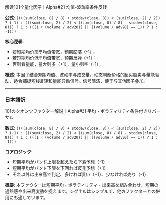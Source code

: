 解读101个量化因子｜Alpha#21 均值-波动率条件反转

**公式**: `((((sum(close, 8) / 8) + stddev(close, 8)) < (sum(close, 2) / 2)) ? (-1) : (((sum(close, 2) / 2) < ((sum(close, 8) / 8) - stddev(close, 8))) ? 1 : (((1 < (volume / adv20)) || ((volume / adv20) == 1)) ? 1 : -1)))`

**核心逻辑**:
- 若短期均价高于均值带宽，预期回落（-1）；
- 若短期均价低于均值带宽，预期反弹（+1）；
- 否则看量能，量大则多（+1），量小则空（-1）。

**概述**:
本因子结合短期均值、波动率与成交量，动态判断价格的超买超卖与量能驱动，适合捕捉短线反转和量能异动信号。信号简洁，便于与其他因子叠加。

---

### 日本語訳

101のクオンツファクター解説｜Alpha#21 平均・ボラティリティ条件付きリバーサル

**数式**: `((((sum(close, 8) / 8) + stddev(close, 8)) < (sum(close, 2) / 2)) ? (-1) : (((sum(close, 2) / 2) < ((sum(close, 8) / 8) - stddev(close, 8))) ? 1 : (((1 < (volume / adv20)) || ((volume / adv20) == 1)) ? 1 : -1)))`

**コアロジック**:
- 短期平均がバンド上限を超えたら下落予想（-1）
- 短期平均がバンド下限を下回れば反発予想（+1）
- それ以外は出来高で判定、多ければ買い（+1）、少なければ売り（-1）

**概要**:
本ファクターは短期平均・ボラティリティ・出来高を組み合わせ、短期の過熱感や出来高変動を捉えます。シグナルはシンプルで、他のファクターとの併用にも適しています。 